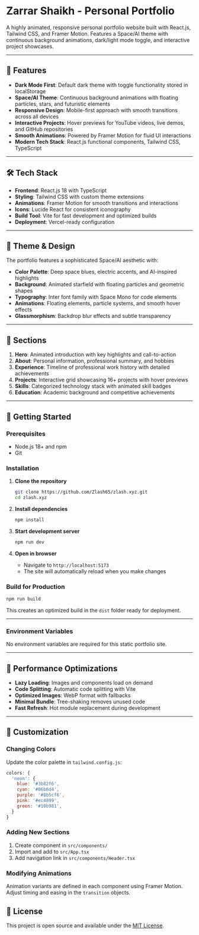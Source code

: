 # Zarrar Shaikh - Personal Portfolio

A highly animated, responsive personal portfolio website built with React.js, Tailwind CSS, and Framer Motion. Features a Space/AI theme with continuous background animations, dark/light mode toggle, and interactive project showcases.

---

## 🚀 Features

- **Dark Mode First**: Default dark theme with toggle functionality stored in localStorage
- **Space/AI Theme**: Continuous background animations with floating particles, stars, and futuristic elements
- **Responsive Design**: Mobile-first approach with smooth transitions across all devices
- **Interactive Projects**: Hover previews for YouTube videos, live demos, and GitHub repositories
- **Smooth Animations**: Powered by Framer Motion for fluid UI interactions
- **Modern Tech Stack**: React.js functional components, Tailwind CSS, TypeScript

---

## 🛠️ Tech Stack

- **Frontend**: React.js 18 with TypeScript
- **Styling**: Tailwind CSS with custom theme extensions
- **Animations**: Framer Motion for smooth transitions and interactions
- **Icons**: Lucide React for consistent iconography
- **Build Tool**: Vite for fast development and optimized builds
- **Deployment**: Vercel-ready configuration

---

## 🎨 Theme & Design

The portfolio features a sophisticated Space/AI aesthetic with:

- **Color Palette**: Deep space blues, electric accents, and AI-inspired highlights
- **Background**: Animated starfield with floating particles and geometric shapes
- **Typography**: Inter font family with Space Mono for code elements
- **Animations**: Floating elements, particle systems, and smooth hover effects
- **Glassmorphism**: Backdrop blur effects and subtle transparency

---

## 📱 Sections

1. **Hero**: Animated introduction with key highlights and call-to-action
2. **About**: Personal information, professional summary, and hobbies
3. **Experience**: Timeline of professional work history with detailed achievements
4. **Projects**: Interactive grid showcasing 16+ projects with hover previews
5. **Skills**: Categorized technology stack with animated skill badges
6. **Education**: Academic background and competitive achievements

---

## 🚀 Getting Started

### Prerequisites

- Node.js 18+ and npm
- Git

### Installation

1. **Clone the repository**

   ```bash
   git clone https://github.com/Zlash65/zlash.xyz.git
   cd zlash.xyz
   ```

2. **Install dependencies**

   ```bash
   npm install
   ```

3. **Start development server**

   ```bash
   npm run dev
   ```

4. **Open in browser**
   - Navigate to `http://localhost:5173`
   - The site will automatically reload when you make changes

### Build for Production

```bash
npm run build
```

This creates an optimized build in the `dist` folder ready for deployment.

---

### Environment Variables

No environment variables are required for this static portfolio site.

---

## 🎯 Performance Optimizations

- **Lazy Loading**: Images and components load on demand
- **Code Splitting**: Automatic code splitting with Vite
- **Optimized Images**: WebP format with fallbacks
- **Minimal Bundle**: Tree-shaking removes unused code
- **Fast Refresh**: Hot module replacement during development

---

## 🔧 Customization

### Changing Colors

Update the color palette in `tailwind.config.js`:

```javascript
colors: {
  'neon': {
    blue: '#3b82f6',
    cyan: '#06b6d4',
    purple: '#8b5cf6',
    pink: '#ec4899',
    green: '#10b981',
  }
}
```

### Adding New Sections

1. Create component in `src/components/`
2. Import and add to `src/App.tsx`
3. Add navigation link in `src/components/Header.tsx`

### Modifying Animations

Animation variants are defined in each component using Framer Motion. Adjust timing and easing in the `transition` objects.

## 📄 License

This project is open source and available under the [MIT License](LICENSE).
